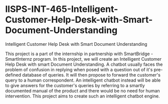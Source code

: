 # llSPS-INT-465-Intelligent-Customer-Help-Desk-with-Smart-Document-Understanding
Intelligent Customer Help Desk with Smart Document Understanding

This project is a part of the internship in partnership with SmartBridge - SmartInternz program. In this project, we will create an Intelligent Customer Help Desk with smart Document Understanding. A chatbot usually faces the problem of confusion in replying when posed with a question out of it's pre-defined database of queries. It will then propose to forward the customer's query to a human correspondent.
An intelligent chatbot instead will be able to give answers for the customer's queries by referring to a smartly documented manual of the product and there would be no need for human intervention. This project aims to create such an intelligent chatbot engine.
 

